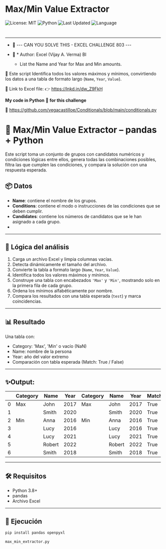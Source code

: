 # Max/Min Value Extractor
![License: MIT](https://img.shields.io/badge/License-MIT-cyan.svg)
![Python](https://img.shields.io/badge/python-3.7%2B-blue)
![Last Updated](https://img.shields.io/github/last-commit/vegacastilloe/max_min_extractor)
![Language](https://img.shields.io/badge/language-español-darkred)

#
---
- 🌟 --- CAN YOU SOLVE THIS - EXCEL CHALLENGE 803 ---
- 🌟 * Author: Excel (Vijay A. Verma) BI
 
    - List the Name and Year for Max and Min amounts.
 
 🔰 Este script Identifica todos los valores máximos y mínimos, convirtiendo los datos a una tabla de formato largo (`Name`, `Year`, `Value`).
 
 🔗 Link to Excel file:
 👉 https://lnkd.in/dw_Z9FkH

**My code in Python** 🐍 **for this challenge**

 🔗 https://github.com/vegacastilloe/Conditionals/blob/main/conditionals.py


# 🧩 Max/Min Value Extractor – pandas + Python

Este script toma un conjunto de grupos con candidatos numéricos y condiciones lógicas entre ellos, genera todas las combinaciones posibles, filtra las que cumplen las condiciones, y compara la solución con una respuesta esperada.

## 📦 Datos

- **Name**: contiene el nombre de los grupos.
- **Conditions**: contiene el modo o instrucciones de las condiciones que se deben cumplir.
- **Candidates**: contiene los números de candidatos que se le han asignado a cada grupo.
- 
---
## 🧠 Lógica del análisis
1. Carga un archivo Excel y limpia columnas vacías.
2. Detecta dinámicamente el tamaño del archivo.
3. Convierte la tabla a formato largo (`Name`, `Year`, `Value`).
4. Identifica todos los valores máximos y mínimos.
5. Construye una tabla con encabezados `'Max'` y `'Min'`, mostrando solo en la primera fila de cada grupo.
6. Ordena los mínimos alfabéticamente por nombre.
7. Compara los resultados con una tabla esperada (`test`) y marca coincidencias.

---
## 📊 Resultado

Una tabla con:
- Category: 'Max', 'Min' o vacío (NaN)
- Name: nombre de la persona
- Year: año del valor extremo
- Comparación con tabla esperada (Match: True / False)

---
## ✨Output:

| |Category|Name|Year|Category|Name|Year|Match1|Match2|Match3|
|-|-|-|-|-|-|-|-|-|-|
|0|Max|  John|2017|Max|  John|2017|True|True|True|
|1|   | Smith|2020|   | Smith|2020|True|True|True|
|2|Min|  Anna|2016|Min|  Anna|2016|True|True|True|
|3|   |  Lucy|2016|   |  Lucy|2016|True|True|True|
|4|   |  Lucy|2021|   |  Lucy|2021|True|True|True|
|5|   |Robert|2022|   |Robert|2022|True|True|True|
|6|   | Smith|2018|   | Smith|2018|True|True|True|
---
## 🛠️ Requisitos

- Python 3.8+
- pandas
- Archivo Excel

---
## 🚀 Ejecución
```bash
pip install pandas openpyxl
```
```python
max_min_extractor.py
```
